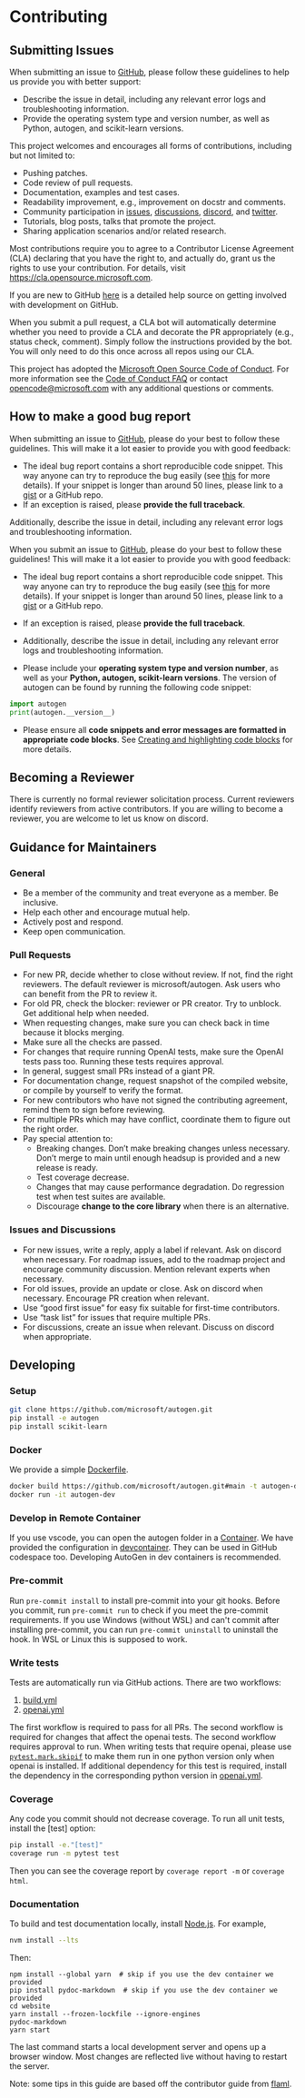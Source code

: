 # Contributing

## Submitting Issues

When submitting an issue to [GitHub](https://github.com/microsoft/autogen/issues), please follow these guidelines to help us provide you with better support:

- Describe the issue in detail, including any relevant error logs and troubleshooting information.
- Provide the operating system type and version number, as well as Python, autogen, and scikit-learn versions.

This project welcomes and encourages all forms of contributions, including but not limited to:

-  Pushing patches.
-  Code review of pull requests.
-  Documentation, examples and test cases.
-  Readability improvement, e.g., improvement on docstr and comments.
-  Community participation in [issues](https://github.com/microsoft/autogen/issues), [discussions](https://github.com/microsoft/autogen/discussions), [discord](https://discord.gg/pAbnFJrkgZ), and [twitter](https://twitter.com/pyautogen).
-  Tutorials, blog posts, talks that promote the project.
-  Sharing application scenarios and/or related research.


Most contributions require you to agree to a
Contributor License Agreement (CLA) declaring that you have the right to, and actually do, grant us
the rights to use your contribution. For details, visit <https://cla.opensource.microsoft.com>.

If you are new to GitHub [here](https://help.github.com/categories/collaborating-with-issues-and-pull-requests/) is a detailed help source on getting involved with development on GitHub.

When you submit a pull request, a CLA bot will automatically determine whether you need to provide
a CLA and decorate the PR appropriately (e.g., status check, comment). Simply follow the instructions
provided by the bot. You will only need to do this once across all repos using our CLA.

This project has adopted the [Microsoft Open Source Code of Conduct](https://opensource.microsoft.com/codeofconduct/).
For more information see the [Code of Conduct FAQ](https://opensource.microsoft.com/codeofconduct/faq/) or
contact [opencode@microsoft.com](mailto:opencode@microsoft.com) with any additional questions or comments.

## How to make a good bug report

When submitting an issue to [GitHub](https://github.com/microsoft/autogen/issues), please do your best to follow these guidelines. This will make it a lot easier to provide you with good feedback:

- The ideal bug report contains a short reproducible code snippet. This way anyone can try to reproduce the bug easily (see [this](https://stackoverflow.com/help/mcve) for more details). If your snippet is longer than around 50 lines, please link to a [gist](https://gist.github.com) or a GitHub repo.
- If an exception is raised, please **provide the full traceback**.

Additionally, describe the issue in detail, including any relevant error logs and troubleshooting information.

When you submit an issue to [GitHub](https://github.com/microsoft/autogen/issues), please do your best to
follow these guidelines! This will make it a lot easier to provide you with good
feedback:

- The ideal bug report contains a short reproducible code snippet. This way
  anyone can try to reproduce the bug easily (see [this](https://stackoverflow.com/help/mcve) for more details). If your snippet is
  longer than around 50 lines, please link to a [gist](https://gist.github.com) or a GitHub repo.

- If an exception is raised, please **provide the full traceback**.

- Additionally, describe the issue in detail, including any relevant error logs and troubleshooting information.
- Please include your **operating system type and version number**, as well as
  your **Python, autogen, scikit-learn versions**. The version of autogen
  can be found by running the following code snippet:
```python
import autogen
print(autogen.__version__)
```

- Please ensure all **code snippets and error messages are formatted in
  appropriate code blocks**.  See [Creating and highlighting code blocks](https://help.github.com/articles/creating-and-highlighting-code-blocks)
  for more details.


## Becoming a Reviewer

There is currently no formal reviewer solicitation process. Current reviewers identify reviewers from active contributors. If you are willing to become a reviewer, you are welcome to let us know on discord.

## Guidance for Maintainers

### General

*	Be a member of the community and treat everyone as a member. Be inclusive.
*	Help each other and encourage mutual help.
*	Actively post and respond.
*	Keep open communication.

### Pull Requests
* For new PR, decide whether to close without review. If not, find the right reviewers. The default reviewer is microsoft/autogen. Ask users who can benefit from the PR to review it.
*	For old PR, check the blocker: reviewer or PR creator. Try to unblock. Get additional help when needed.
*	When requesting changes, make sure you can check back in time because it blocks merging.
*	Make sure all the checks are passed.
*	For changes that require running OpenAI tests, make sure the OpenAI tests pass too. Running these tests requires approval.
*	In general, suggest small PRs instead of a giant PR.
*	For documentation change, request snapshot of the compiled website, or compile by yourself to verify the format.
*	For new contributors who have not signed the contributing agreement, remind them to sign before reviewing.
*	For multiple PRs which may have conflict, coordinate them to figure out the right order.
*	Pay special attention to:
    - Breaking changes. Don’t make breaking changes unless necessary. Don’t merge to main until enough headsup is provided and a new release is ready.
    -	Test coverage decrease.
    -	Changes that may cause performance degradation. Do regression test when test suites are available.
    - Discourage **change to the core library** when there is an alternative.

### Issues and Discussions
* For new issues, write a reply, apply a label if relevant. Ask on discord when necessary. For roadmap issues, add to the roadmap project and encourage community discussion. Mention relevant experts when necessary.
* For old issues, provide an update or close. Ask on discord when necessary. Encourage PR creation when relevant.
* Use “good first issue” for easy fix suitable for first-time contributors.
* Use “task list” for issues that require multiple PRs.
* For discussions, create an issue when relevant. Discuss on discord when appropriate.

## Developing

### Setup

```bash
git clone https://github.com/microsoft/autogen.git
pip install -e autogen
pip install scikit-learn
```

### Docker

We provide a simple [Dockerfile](https://github.com/microsoft/autogen/blob/main/Dockerfile).

```bash
docker build https://github.com/microsoft/autogen.git#main -t autogen-dev
docker run -it autogen-dev
```

### Develop in Remote Container

If you use vscode, you can open the autogen folder in a [Container](https://code.visualstudio.com/docs/remote/containers).
We have provided the configuration in [devcontainer](https://github.com/microsoft/autogen/blob/main/.devcontainer). They can be used in GitHub codespace too. Developing AutoGen in dev containers is recommended.

### Pre-commit

Run `pre-commit install` to install pre-commit into your git hooks. Before you commit, run
`pre-commit run` to check if you meet the pre-commit requirements. If you use Windows (without WSL) and can't commit after installing pre-commit, you can run `pre-commit uninstall` to uninstall the hook. In WSL or Linux this is supposed to work.

### Write tests

Tests are automatically run via GitHub actions. There are two workflows:
1. [build.yml](https://github.com/microsoft/autogen/blob/main/.github/workflows/build.yml)
1. [openai.yml](https://github.com/microsoft/autogen/blob/main/.github/workflows/openai.yml)

The first workflow is required to pass for all PRs. The second workflow is required for changes that affect the openai tests. The second workflow requires approval to run. When writing tests that require openai, please use [`pytest.mark.skipif`](https://github.com/microsoft/autogen/blob/main/test/test_client.py#L13) to make them run in one python version only when openai is installed. If additional dependency for this test is required, install the dependency in the corresponding python version in [openai.yml](https://github.com/microsoft/autogen/blob/main/.github/workflows/openai.yml).

### Coverage

Any code you commit should not decrease coverage. To run all unit tests, install the [test] option:

```bash
pip install -e."[test]"
coverage run -m pytest test
```

Then you can see the coverage report by
`coverage report -m` or `coverage html`.

### Documentation

To build and test documentation locally, install [Node.js](https://nodejs.org/en/download/). For example,

```bash
nvm install --lts
```

Then:

```console
npm install --global yarn  # skip if you use the dev container we provided
pip install pydoc-markdown  # skip if you use the dev container we provided
cd website
yarn install --frozen-lockfile --ignore-engines
pydoc-markdown
yarn start
```

The last command starts a local development server and opens up a browser window.
Most changes are reflected live without having to restart the server.

Note:
some tips in this guide are based off the contributor guide from [flaml](https://microsoft.github.io/FLAML/docs/Contribute).
